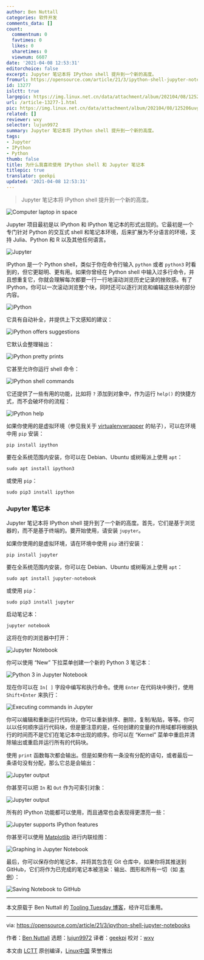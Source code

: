 ```yaml
---
author: Ben Nuttall
categories: 软件开发
comments_data: []
count:
  commentnum: 0
  favtimes: 0
  likes: 0
  sharetimes: 0
  viewnum: 6607
date: '2021-04-08 12:53:31'
editorchoice: false
excerpt: Jupyter 笔记本将 IPython shell 提升到一个新的高度。
fromurl: https://opensource.com/article/21/3/ipython-shell-jupyter-notebooks
id: 13277
islctt: true
largepic: https://img.linux.net.cn/data/attachment/album/202104/08/125206uvglkoqzukhfk3uv.jpg
url: /article-13277-1.html
pic: https://img.linux.net.cn/data/attachment/album/202104/08/125206uvglkoqzukhfk3uv.jpg.thumb.jpg
related: []
reviewer: wxy
selector: lujun9972
summary: Jupyter 笔记本将 IPython shell 提升到一个新的高度。
tags:
- Jupyter
- IPython
- Python
thumb: false
title: 为什么我喜欢使用 IPython shell 和 Jupyter 笔记本
titlepic: true
translator: geekpi
updated: '2021-04-08 12:53:31'
---
```



> 
> Jupyter 笔记本将 IPython shell 提升到一个新的高度。
> 
> 
> 


![](https://img.linux.net.cn/data/attachment/album/202104/08/125206uvglkoqzukhfk3uv.jpg "Computer laptop in space")


Jupyter 项目最初是以 IPython 和 IPython 笔记本的形式出现的。它最初是一个专门针对 Python 的交互式 shell 和笔记本环境，后来扩展为不分语言的环境，支持 Julia、Python 和 R 以及其他任何语言。


![Jupyter](https://img.linux.net.cn/data/attachment/album/202104/08/125333wz2wm11z59m4wlq3.png "Jupyter")


IPython 是一个 Python shell，类似于你在命令行输入 `python` 或者 `python3` 时看到的，但它更聪明、更有用。如果你曾经在 Python shell 中输入过多行命令，并且想重复它，你就会理解每次都要一行一行地滚动浏览历史记录的挫败感。有了 IPython，你可以一次滚动浏览整个块，同时还可以逐行浏览和编辑这些块的部分内容。


![iPython](https://img.linux.net.cn/data/attachment/album/202104/08/125333bzmuc2na0ezvzgvk.png "iPython")


它具有自动补全，并提供上下文感知的建议：


![iPython offers suggestions](https://img.linux.net.cn/data/attachment/album/202104/08/125333n75uz5fu11o7m2s7.png "iPython offers suggestions")


它默认会整理输出：


![iPython pretty prints](https://img.linux.net.cn/data/attachment/album/202104/08/125334odi5f9fc3fox107z.png "iPython pretty prints")


它甚至允许你运行 shell 命令：


![IPython shell commands](https://img.linux.net.cn/data/attachment/album/202104/08/125334b2wl5dlwhwu5w3cc.png "IPython shell commands")


它还提供了一些有用的功能，比如将 `?` 添加到对象中，作为运行 `help()` 的快捷方式，而不会破坏你的流程：


![IPython help](https://img.linux.net.cn/data/attachment/album/202104/08/125334m66zqolanj6clowi.png "IPython help")


如果你使用的是虚拟环境（参见我关于 [virtualenvwrapper](https://opensource.com/article/21/2/python-virtualenvwrapper) 的帖子），可以在环境中用 `pip` 安装：



```
pip install ipython

```

要在全系统范围内安装，你可以在 Debian、Ubuntu 或树莓派上使用 `apt`：



```
sudo apt install ipython3

```

或使用 `pip`：



```
sudo pip3 install ipython

```

### Jupyter 笔记本


Jupyter 笔记本将 IPython shell 提升到了一个新的高度。首先，它们是基于浏览器的，而不是基于终端的。要开始使用，请安装 `jupyter`。


如果你使用的是虚拟环境，请在环境中使用 `pip` 进行安装：



```
pip install jupyter

```

要在全系统范围内安装，你可以在 Debian、Ubuntu 或树莓派上使用 `apt`：



```
sudo apt install jupyter-notebook

```

或使用 `pip`：



```
sudo pip3 install jupyter

```

启动笔记本：



```
jupyter notebook

```

这将在你的浏览器中打开：


![Jupyter Notebook](https://img.linux.net.cn/data/attachment/album/202104/08/125334rp855dmgb889hrzp.png "Jupyter Notebook")


你可以使用 “New” 下拉菜单创建一个新的 Python 3 笔记本：


![Python 3 in Jupyter Notebook](https://img.linux.net.cn/data/attachment/album/202104/08/125335ojn29jvz2zs72nl2.png "Python 3 in Jupyter Notebook")


现在你可以在 `In[ ]` 字段中编写和执行命令。使用 `Enter` 在代码块中换行，使用 `Shift+Enter` 来执行：


![Executing commands in Jupyter](https://img.linux.net.cn/data/attachment/album/202104/08/125335nf9nibgb3f0zq55j.png "Executing commands in Jupyter")


你可以编辑和重新运行代码块，你可以重新排序、删除，复制/粘贴，等等。你可以以任何顺序运行代码块，但是要注意的是，任何创建的变量的作用域都将根据执行的时间而不是它们在笔记本中出现的顺序。你可以在 “Kernel” 菜单中重启并清除输出或重启并运行所有的代码块。


使用 `print` 函数每次都会输出。但是如果你有一条没有分配的语句，或者最后一条语句没有分配，那么它总是会输出：


![Jupyter output](https://img.linux.net.cn/data/attachment/album/202104/08/125335zbsfblvumf1szrhg.png "Jupyter output")


你甚至可以把 `In` 和 `Out` 作为可索引对象：


![Jupyter output](https://img.linux.net.cn/data/attachment/album/202104/08/125335v66y2qfbowfe65n9.png "Jupyter output")


所有的 IPython 功能都可以使用，而且通常也会表现得更漂亮一些：


![Jupyter supports IPython features](https://img.linux.net.cn/data/attachment/album/202104/08/125336v21phmzqj14mp1ce.png "Jupyter supports IPython features")


你甚至可以使用 [Matplotlib](https://matplotlib.org/) 进行内联绘图：


![Graphing in Jupyter Notebook](https://img.linux.net.cn/data/attachment/album/202104/08/125336vfzfreirrycpmplq.png "Graphing in Jupyter Notebook")


最后，你可以保存你的笔记本，并将其包含在 Git 仓库中，如果你将其推送到 GitHub，它们将作为已完成的笔记本被渲染：输出、图形和所有一切（如 [本例](https://github.com/piwheels/stats/blob/master/2020.ipynb)）：


![Saving Notebook to GitHub](https://img.linux.net.cn/data/attachment/album/202104/08/125336lpttdoyk918odzp1.png "Saving Notebook to GitHub")




---


本文原载于 Ben Nuttall 的 [Tooling Tuesday 博客](https://tooling.bennuttall.com/the-ipython-shell-and-jupyter-notebooks/)，经许可后重用。




---


via: <https://opensource.com/article/21/3/ipython-shell-jupyter-notebooks>


作者：[Ben Nuttall](https://opensource.com/users/bennuttall) 选题：[lujun9972](https://github.com/lujun9972) 译者：[geekpi](https://github.com/geekpi) 校对：[wxy](https://github.com/wxy)


本文由 [LCTT](https://github.com/LCTT/TranslateProject) 原创编译，[Linux中国](https://linux.cn/) 荣誉推出